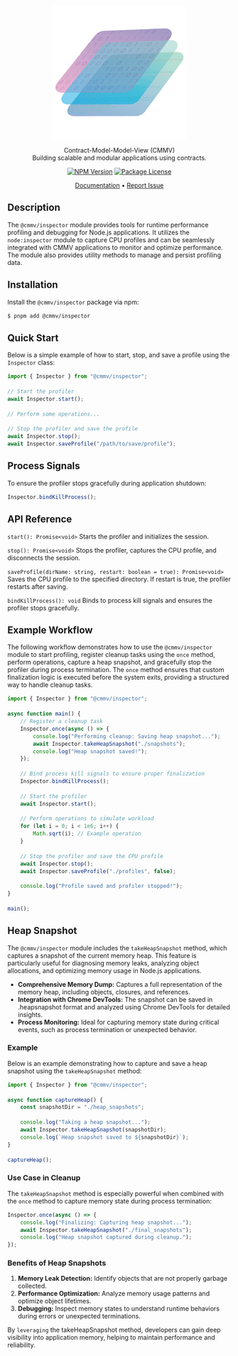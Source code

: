 <p align="center">
  <a href="https://cmmv.io/" target="blank"><img src="https://raw.githubusercontent.com/andrehrferreira/docs.cmmv.io/main/public/assets/logo_CMMV2_icon.png" width="300" alt="CMMV Logo" /></a>
</p>
<p align="center">Contract-Model-Model-View (CMMV) <br/> Building scalable and modular applications using contracts.</p>
<p align="center">
    <a href="https://www.npmjs.com/package/@cmmv/inspector"><img src="https://img.shields.io/npm/v/@cmmv/inspector.svg" alt="NPM Version" /></a>
    <a href="https://github.com/andrehrferreira/cmmv-server/blob/main/LICENSE"><img src="https://img.shields.io/npm/l/@cmmv/core.svg" alt="Package License" /></a>
</p>

<p align="center">
  <a href="https://cmmv.io">Documentation</a> &bull;
  <a href="https://github.com/andrehrferreira/cmmv-server/issues">Report Issue</a>
</p>

## Description

The `@cmmv/inspector` module provides tools for runtime performance profiling and debugging for Node.js applications. It utilizes the `node:inspector` module to capture CPU profiles and can be seamlessly integrated with CMMV applications to monitor and optimize performance. The module also provides utility methods to manage and persist profiling data.

## Installation

Install the `@cmmv/inspector` package via npm:

```bash
$ pnpm add @cmmv/inspector
```

## Quick Start

Below is a simple example of how to start, stop, and save a profile using the ``Inspector`` class:

```typescript
import { Inspector } from "@cmmv/inspector";

// Start the profiler
await Inspector.start();

// Perform some operations...

// Stop the profiler and save the profile
await Inspector.stop();
await Inspector.saveProfile("/path/to/save/profile");
```

## Process Signals

To ensure the profiler stops gracefully during application shutdown:

```typescript
Inspector.bindKillProcess();
```

## API Reference

``start(): Promise<void>``
Starts the profiler and initializes the session.

``stop(): Promise<void>``
Stops the profiler, captures the CPU profile, and disconnects the session.

``saveProfile(dirName: string, restart: boolean = true): Promise<void>``
Saves the CPU profile to the specified directory. If restart is true, the profiler restarts after saving.

``bindKillProcess(): void``
Binds to process kill signals and ensures the profiler stops gracefully.

## Example Workflow

The following workflow demonstrates how to use the ``@cmmv/inspector`` module to start profiling, register cleanup tasks using the ``once`` method, perform operations, capture a heap snapshot, and gracefully stop the profiler during process termination. The ``once`` method ensures that custom finalization logic is executed before the system exits, providing a structured way to handle cleanup tasks.

```typescript
import { Inspector } from "@cmmv/inspector";

async function main() {
    // Register a cleanup task
    Inspector.once(async () => {
        console.log("Performing cleanup: Saving heap snapshot...");
        await Inspector.takeHeapSnapshot("./snapshots");
        console.log("Heap snapshot saved!");
    });

    // Bind process kill signals to ensure proper finalization
    Inspector.bindKillProcess();

    // Start the profiler
    await Inspector.start();

    // Perform operations to simulate workload
    for (let i = 0; i < 1e6; i++) {
        Math.sqrt(i); // Example operation
    }

    // Stop the profiler and save the CPU profile
    await Inspector.stop();
    await Inspector.saveProfile("./profiles", false);

    console.log("Profile saved and profiler stopped!");
}

main();
```

## Heap Snapshot 

The ``@cmmv/inspector`` module includes the ``takeHeapSnapshot`` method, which captures a snapshot of the current memory heap. This feature is particularly useful for diagnosing memory leaks, analyzing object allocations, and optimizing memory usage in Node.js applications.

* **Comprehensive Memory Dump:** Captures a full representation of the memory heap, including objects, closures, and references.
* **Integration with Chrome DevTools:** The snapshot can be saved in .heapsnapshot format and analyzed using Chrome DevTools for detailed insights.
* **Process Monitoring:** Ideal for capturing memory state during critical events, such as process termination or unexpected behavior.

### Example 

Below is an example demonstrating how to capture and save a heap snapshot using the ``takeHeapSnapshot`` method:

```typescript
import { Inspector } from "@cmmv/inspector";

async function captureHeap() {
    const snapshotDir = "./heap_snapshots";

    console.log("Taking a heap snapshot...");
    await Inspector.takeHeapSnapshot(snapshotDir);
    console.log(`Heap snapshot saved to ${snapshotDir}`);
}

captureHeap();
```

### Use Case in Cleanup

The ``takeHeapSnapshot`` method is especially powerful when combined with the ``once`` method to capture memory state during process termination:

```typescript
Inspector.once(async () => {
    console.log("Finalizing: Capturing heap snapshot...");
    await Inspector.takeHeapSnapshot("./final_snapshots");
    console.log("Heap snapshot captured during cleanup.");
});
```

### Benefits of Heap Snapshots

1. **Memory Leak Detection:** Identify objects that are not properly garbage collected.
2. **Performance Optimization:** Analyze memory usage patterns and optimize object lifetimes.
3. **Debugging:** Inspect memory states to understand runtime behaviors during errors or unexpected terminations.

By ``leveraging`` the takeHeapSnapshot method, developers can gain deep visibility into application memory, helping to maintain performance and reliability.